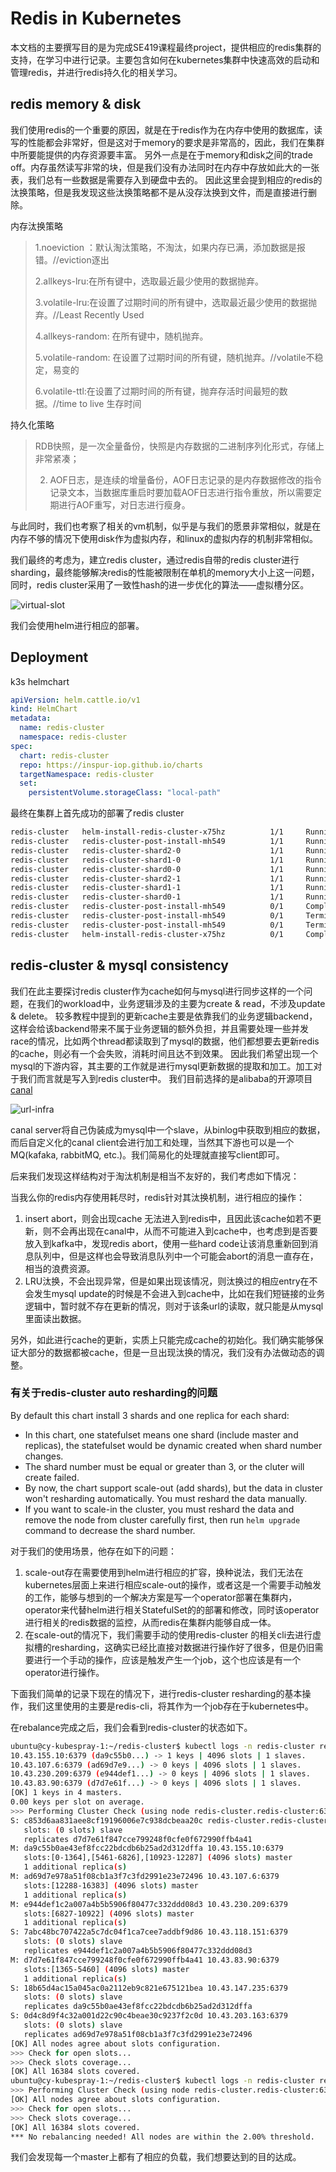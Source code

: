# Redis in Kubernetes

本文档的主要撰写目的是为完成SE419课程最终project，提供相应的redis集群的支持，在学习中进行记录。主要包含如何在kubernetes集群中快速高效的启动和管理redis，并进行redis持久化的相关学习。
## redis memory & disk
我们使用redis的一个重要的原因，就是在于redis作为在内存中使用的数据库，读写的性能都会非常好，但是这对于memory的要求是非常高的，因此，我们在集群中所要能提供的内存资源要丰富。
另外一点是在于memory和disk之间的trade off。内存虽然读写非常的块，但是我们没有办法同时在内存中存放如此大的一张表，我们总有一些数据是需要存入到硬盘中去的。
因此这里会提到相应的redis的汰换策略，但是我发现这些汰换策略都不是从没存汰换到文件，而是直接进行删除。

内存汰换策略

> 1.noeviction ：默认淘汰策略，不淘汰，如果内存已满，添加数据是报错。//eviction逐出
>
> 2.allkeys-lru:在所有键中，选取最近最少使用的数据抛弃。
>
> 3.volatile-lru:在设置了过期时间的所有键中，选取最近最少使用的数据抛弃。//Least Recently Used
>
> 4.allkeys-random: 在所有键中，随机抛弃。
>
> 5.volatile-random: 在设置了过期时间的所有键，随机抛弃。//volatile不稳定，易变的
>
> 6.volatile-ttl:在设置了过期时间的所有键，抛弃存活时间最短的数据。//time  to live 生存时间

持久化策略

> RDB快照，是一次全量备份，快照是内存数据的二进制序列化形式，存储上非常紧凑；
>
> 2. AOF日志，是连续的增量备份，AOF日志记录的是内存数据修改的指令记录文本，当数据库重启时要加载AOF日志进行指令重放，所以需要定期进行AOF重写，对日志进行瘦身。

与此同时，我们也考察了相关的vm机制，似乎是与我们的愿景非常相似，就是在内存不够的情况下使用disk作为虚拟内存，和linux的虚拟内存的机制非常相似。

我们最终的考虑为，建立redis cluster，通过redis自带的redis cluster进行sharding，最终能够解决redis的性能被限制在单机的memory大小上这一问题，同时，redis cluster采用了一致性hash的进一步优化的算法——虚拟槽分区。

![virtual-slot](./images/virtual-slot.png)

我们会使用helm进行相应的部署。

## Deployment

k3s helmchart

```yaml
apiVersion: helm.cattle.io/v1
kind: HelmChart
metadata:
  name: redis-cluster
  namespace: redis-cluster
spec:
  chart: redis-cluster
  repo: https://inspur-iop.github.io/charts
  targetNamespace: redis-cluster
  set:
    persistentVolume.storageClass: "local-path"
```

最终在集群上首先成功的部署了redis cluster

```bash
redis-cluster   helm-install-redis-cluster-x75hz          1/1     Running     0          70s
redis-cluster   redis-cluster-post-install-mh549          1/1     Running     0          46s
redis-cluster   redis-cluster-shard2-0                    1/1     Running     0          47s
redis-cluster   redis-cluster-shard1-0                    1/1     Running     0          46s
redis-cluster   redis-cluster-shard0-0                    1/1     Running     0          46s
redis-cluster   redis-cluster-shard2-1                    1/1     Running     0          24s
redis-cluster   redis-cluster-shard1-1                    1/1     Running     0          23s
redis-cluster   redis-cluster-shard0-1                    1/1     Running     0          22s
redis-cluster   redis-cluster-post-install-mh549          0/1     Completed   0          51s
redis-cluster   redis-cluster-post-install-mh549          0/1     Terminating   0          51s
redis-cluster   redis-cluster-post-install-mh549          0/1     Terminating   0          51s
redis-cluster   helm-install-redis-cluster-x75hz          0/1     Completed     0          75s

```

## redis-cluster & mysql consistency

我们在此主要探讨redis cluster作为cache如何与mysql进行同步这样的一个问题，在我们的workload中，业务逻辑涉及的主要为create & read，不涉及update & delete。
较多教程中提到的更新cache主要是依靠我们的业务逻辑backend，这样会给该backend带来不属于业务逻辑的额外负担，并且需要处理一些并发race的情况，比如两个thread都读取到了mysql的数据，他们都想要去更新redis的cache，则必有一个会失败，消耗时间且达不到效果。
因此我们希望出现一个mysql的下游内容，其主要的工作就是进行mysql更新数据的提取和加工。加工对于我们而言就是写入到redis cluster中。
我们目前选择的是alibaba的开源项目[canal](https://github.com/alibaba/canal)

![url-infra](./images/url-infra.png)

canal server将自己伪装成为mysql中一个slave，从binlog中获取到相应的数据，而后自定义化的canal client会进行加工和处理，当然其下游也可以是一个MQ(kafaka, rabbitMQ, etc.)。我们简易化的处理就直接写client即可。

后来我们发现这样结构对于淘汰机制是相当不友好的，我们考虑如下情况：

当我么你的redis内存使用耗尽时，redis针对其汰换机制，进行相应的操作：

1. insert abort，则会出现cache 无法进入到redis中，且因此该cache如若不更新，则不会再出现在canal中，从而不可能进入到cache中，也考虑到是否要放入到kafka中，发现redis abort，使用一些hard code让该消息重新回到消息队列中，但是这样也会导致消息队列中一个可能会abort的消息一直存在，相当的浪费资源。
2. LRU汰换，不会出现异常，但是如果出现该情况，则汰换过的相应entry在不会发生mysql update的时候是不会进入到cache中，比如在我们短链接的业务逻辑中，暂时就不存在更新的情况，则对于该条url的读取，就只能是从mysql里面读出数据。

另外，如此进行cache的更新，实质上只能完成cache的初始化。我们确实能够保证大部分的数据都被cache，但是一旦出现汰换的情况，我们没有办法做动态的调整。

### 有关于redis-cluster auto resharding的问题

By default this chart install 3 shards and one replica for each shard:

- In this chart, one statefulset means one shard (include master and replicas), the statefulset would be dynamic created when shard number changes.
- The shard number must be equal or greater than 3, or the cluter will create failed.
- By now, the chart support scale-out (add shards), but the data in cluster won't resharding automatically. You must reshard the data manually.
- If you want to scale-in the cluster, you must reshard the data and remove the node from cluster carefully first, then run `helm upgrade` command to decrease the shard number.

对于我们的使用场景，他存在如下的问题：

1. scale-out存在需要使用到helm进行相应的扩容，换种说法，我们无法在kubernetes层面上来进行相应scale-out的操作，或者这是一个需要手动触发的工作，能够与想到的一个解决方案是写一个operator部署在集群内，operator来代替helm进行相关StatefulSet的的部署和修改，同时该operator进行相关的redis数据的监控，从而redis在集群内能够自成一体。
2. 在scale-out的情况下，我们需要手动的使用redis-cluster 的相关cli去进行虚拟槽的resharding，这确实已经比直接对数据进行操作好了很多，但是仍旧需要进行一个手动的操作，应该是触发产生一个job，这个也应该是有一个operator进行操作。

下面我们简单的记录下现在的情况下，进行redis-cluster resharding的基本操作，我们这里使用的主要是redis-cli，将其作为一个job存在于kubernetes中。

在rebalance完成之后，我们会看到redis-cluster的状态如下。

```bash
ubuntu@cy-kubespray-1:~/redis-cluster$ kubectl logs -n redis-cluster redis-rebalance-k455j -c fix
10.43.155.10:6379 (da9c55b0...) -> 1 keys | 4096 slots | 1 slaves.
10.43.107.6:6379 (ad69d7e9...) -> 0 keys | 4096 slots | 1 slaves.
10.43.230.209:6379 (e944def1...) -> 0 keys | 4096 slots | 1 slaves.
10.43.83.90:6379 (d7d7e61f...) -> 0 keys | 4096 slots | 1 slaves.
[OK] 1 keys in 4 masters.
0.00 keys per slot on average.
>>> Performing Cluster Check (using node redis-cluster.redis-cluster:6379)
S: c853d6aa831aee8cf19196006e7c938dcbeaa20c redis-cluster.redis-cluster:6379
   slots: (0 slots) slave
   replicates d7d7e61f847cce799248f0cfe0f672990ffb4a41
M: da9c55b0ae43ef8fcc22bdcdb6b25ad2d312dffa 10.43.155.10:6379
   slots:[0-1364],[5461-6826],[10923-12287] (4096 slots) master
   1 additional replica(s)
M: ad69d7e978a51f08cb1a3f7c3fd2991e23e72496 10.43.107.6:6379
   slots:[12288-16383] (4096 slots) master
   1 additional replica(s)
M: e944def1c2a007a4b5b5906f80477c332ddd08d3 10.43.230.209:6379
   slots:[6827-10922] (4096 slots) master
   1 additional replica(s)
S: 7abc48bc707422a5c7dc04f1ca7cee7addbf9d86 10.43.118.151:6379
   slots: (0 slots) slave
   replicates e944def1c2a007a4b5b5906f80477c332ddd08d3
M: d7d7e61f847cce799248f0cfe0f672990ffb4a41 10.43.83.90:6379
   slots:[1365-5460] (4096 slots) master
   1 additional replica(s)
S: 18b65d4ac15a045ac0a2112eb9c821e675121bea 10.43.147.235:6379
   slots: (0 slots) slave
   replicates da9c55b0ae43ef8fcc22bdcdb6b25ad2d312dffa
S: 0d4c8d9f4c32a001d22c90c4beae30c9237f2c0d 10.43.203.163:6379
   slots: (0 slots) slave
   replicates ad69d7e978a51f08cb1a3f7c3fd2991e23e72496
[OK] All nodes agree about slots configuration.
>>> Check for open slots...
>>> Check slots coverage...
[OK] All 16384 slots covered.
ubuntu@cy-kubespray-1:~/redis-cluster$ kubectl logs -n redis-cluster redis-rebalance-k455j -c rebalance
>>> Performing Cluster Check (using node redis-cluster.redis-cluster:6379)
[OK] All nodes agree about slots configuration.
>>> Check for open slots...
>>> Check slots coverage...
[OK] All 16384 slots covered.
*** No rebalancing needed! All nodes are within the 2.00% threshold.
```

我们会发现每一个master上都有了相应的负载，我们想要达到的目的达成。

